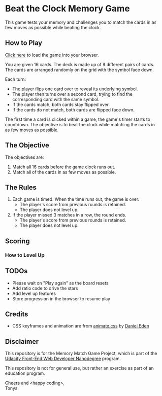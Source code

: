 # Beat the Clock Memory Game

This game tests your memory and challenges you to match the cards in as few moves as possible while beating the clock.

## How to Play

[Click here](https://rawgit.com/hellofromtonya/ufend-memory-game/master/index.html) to load the game into your browser.

You are given 16 cards. The deck is made up of 8 different pairs of cards. The cards are arranged randomly on the grid with the symbol face down.

Each turn:

- The player flips one card over to reveal its underlying symbol.
- The player then turns over a second card, trying to find the corresponding card with the same symbol.
- If the cards match, both cards stay flipped over.
- If the cards do not match, both cards are flipped face down.


The first time a card is clicked within a game, the game's timer starts to countdown.  The objective is to beat the clock while matching the cards in as few moves as possible.

## The Objective

The objectives are:

1. Match all 16 cards before the game clock runs out.
2. Match all of the cards in as few moves as possible.

## The Rules

1. Each game is timed.  When the time runs out, the game is over.
    - The player's score from previous rounds is retained. 
    - The player does not level up.
2. If the player missed 3 matches in a row, the round ends.
    - The player's score from previous rounds is retained. 
    - The player does not level up.

## Scoring



### How to Level Up



## TODOs

- Please wait on "Play again" as the board resets
- Add ratio code to drive the stars
- Add level up features
- Store progression in the browser to resume play

## Credits

- CSS keyframes and animation are from [animate.css](https://github.com/daneden/animate.css) by [Daniel Eden](https://github.com/daneden)

## Disclaimer

This repository is for the Memory Match Game Project, which is part of the [Udacity Front-End Web Developer Nanodegree](https://www.udacity.com/course/front-end-web-developer-nanodegree--nd001) program.

This repository is not for general use, but rather an exercise as part of an education program.

Cheers and &lt;happy coding&gt;,    
Tonya